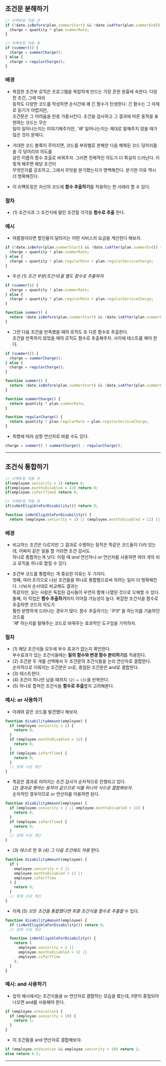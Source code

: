 ## 조건문 분해하기

```js
// 리팩토링 적용 전
if (!date.isBefore(plan.summerStart) && !date.isAfter(plan.summerEnd)) {
  charge = quantity * plan.summerRate;
}

// 리팩토링 적용 후
if (summer()) {
  charge = summerCharge();
} else {
  charge = regularCharge();
}
```

### 배경

- 복잡한 조건부 로직은 프로그램을 복잡하게 만드는 가장 흔한 원흉에 속한다. 다양한 조건, 그에 따라  
  동작도 다양한 코드를 작성하면 순식간에 꽤 긴 함수가 탄생한다. 긴 함수는 그 자체로 읽기가 어렵지만,  
  조건문은 그 어려움을 한층 가중시킨다. 조건을 검사하고 그 결과에 따른 동작을 표현하는 코드는 무슨  
  일이 일어나는지는 이야기해주지만, _'왜'_ 일어나는지는 제대로 말해주지 않을 때가 많은 것이 문제다.

- 거대한 코드 블록이 주어지면, 코드를 부위별로 분해한 다음 해체된 코드 덩어리들을 각 덩어리의 의도를  
  살린 이름의 함수 호출로 바꿔주자. 그러면 전체적인 의도가 더 확실히 드러난다. 이렇게 해주면 해당 조건이  
  무엇인지를 강조하고, 그래서 무엇을 분기했는지가 명백해진다. 분기한 이유 역시 더 명확해진다.

- 이 리팩토링은 자신의 코드에 **함수 추출하기**를 적용하는 한 사례라 할 수 있다.

### 절차

- (1) 조건식과 그 조건식에 딸린 조건절 각각을 **함수로 추출** 한다.

### 예시

- 여름철이라면 할인율이 달라지는 어떤 서비스의 요금을 계산한다 해보자.

```js
if (!date.isBefor(plan.summerStart) && !date.isAfter(plan.summerEnd)) {
  charge = quantity * plan.summerRate;
} else {
  charge = quantity * plan.regularRate + plan.regularServiceCharge;
}
```

- 우선 _(1) 조건 부분(조건식)을 별도 함수로 추출하자._

```js
if (summer()) {
  charge = quantity * plan.summerRate;
} else {
  charge = quantity * plan.regularRate + plan.regularServiceCharge;
}

function summer() {
  return !date.isBefore(plan.summerStart) && !date.isAfter(plan.summerEnd);
}
```

- 그런 다음 조건을 만족했을 때의 로직도 또 다른 함수로 추출한다.  
  조건을 만족하지 않았을 때의 로직도 함수로 추출해주자. 사이에 테스트를 해야 한다.

```js
if (summer()) {
  charge = summerCharge();
} else {
  charge = regularCharge();
}

function summer() {
  return !date.isBefore(plan.summerStart) && !date.isAfter(plan.summerEnd);
}

function summerCharge() {
  return quantity * plan.summerRate;
}

function regularCharge() {
  return quantity * plan.regularRate + plan.regularServiceCharge;
}
```

- 취향에 따라 삼항 연산자로 바꿀 수도 있다.

```js
charge = summer() ? summerCharge() : regularCharge();
```

<hr/>

## 조건식 통합하기

```js
// 리팩토링 적용 전
if(employee.seniority < 2) return 0;
if(employee.monthsDisabled > 12) return 0;
if(employee.isPartTime) return 0;

// 리팩토링 적용 후
if(isNotEligibleForDisability()) return 0;

function isNotEligibleForDisability() {
  return (employee.seniority < 2) || (employee.monthsDisabled > 12) || (employee.isPartTime);
```

### 배경

- 비교하는 조건은 다르지만 그 결과로 수행하는 동작은 똑같은 코드들이 더러 있는데, 어짜피 같은 일을 할 거라면 조건 검사도  
  하나로 통합하는게 낫다. 이럴 때 _and_ 연산자나 _or_ 연산자를 사용하면 여러 개의 비교 로직을 하나로 합칠 수 있다.

- 조건부 코드를 통합하는 게 중요한 이유는 두 가지다.  
  첫째, 여러 조각으로 나뉜 조건들을 하나로 통합함으로써 하려는 일이 더 명확해진다. 나눠서 순서대로 비교해도 결과는  
  똑같지만, 읽는 사람은 독립된 검사들이 우연히 함께 나열된 것으로 오해할 수 있다.  
  둘째, 이 작업은 **함수 추출하기**까지 이어질 가능성이 높다. 복잡한 조건식을 함수로 추출하면 코드의 의도가  
  훨씬 분명하게 드러나는 경우가 많다. 함수 추출하기는 _'무엇'_ 을 하는지를 기술하던 코드를  
  _'왜'_ 하는지를 말해주는 코드로 바꿔주는 효과적인 도구임을 기억하자.

### 절차

- (1) 해당 조건식들 모두에 부수 효과가 없는지 확인한다.  
  부수효과가 있는 조건식들에는 **질의 함수와 변경 함수 분리하기**를 적용한다.
- (2) 조건문 두 개를 선택해서 두 조건문의 조건식들을 논리 연산자로 결합한다.  
  순차적으로 이뤄지는 조건문은 or로, 중첩된 조건문은 and로 결합한다.
- (3) 테스트한다.
- (4) 조건이 하나만 남을 때까지 `(2)` ~ `(3)`을 반복한다.
- (5) 하나로 합쳐진 조건식을 **함수로 추출**할지 고려해본다.

### 예시: or 사용하기

- 아래와 같은 코드를 발견했다 해보자.

```js
function disabilityAmount(employee) {
  if (employee.seniority < 2) {
    return 0;
  }
  if (employee.monthsDisabled > 12) {
    return 0;
  }
  if (employee.isPartTime) {
    return 0;
  }
  // 장애 수당 계산
}
```

- 똑같은 결과로 이어지는 조건 검사가 순차적으로 진행되고 있다.  
  _(2) 결과로 행하는 동작이 같으므로 이를 하나의 식으로 결합해보자._  
  순차적인 경우이므로 or 연산자를 이용하면 된다.

```js
function disabilityAmount(employee) {
  if (employee.seniority < 2 || employee.monthsDisabled > 12) {
    return 0;
  }
  if (employee.isPartTime) {
    return 0;
  }
  // 장애 수당 계산
}
```

- _(3) 테스트_ 한 후 _(4) 그 다음 조건에도 적용_ 한다.

```js
function disabilityAmount(employee) {
  if (
    employee.seniority < 2 ||
    employee.monthsDisabled > 12 ||
    employee.isPartTime
  ) {
    return 0;
  }
  // 장애 수당 계산
}
```

- 이제 _(5) 모든 조건을 통합했다면 최종 조건식을 함수로 추출할_ 수 있다.

```js
function disabilityAmount(employee) {
  if (isNotEligibleForDisability()) return 0;
  // 장애 수당 계산

  function isNotEligibleForDisability() {
    return (
      employee.seniority < 2 ||
      employee.monthsDisabled > 12 ||
      employee.isPartTime
    );
  }
}
```

### 예시: and 사용하기

- 앞의 예시에서는 조건식들을 or 연산자로 결합하는 모습을 봤는데, if문이 중첩되어 나오면 and를 사용해야 한다.

```js
if (employee.onVacation) {
  if (employee.seniority > 10) {
    return 1;
  }
}
```

- 이 조건들을 and 연산자로 결합해보자.

```js
if (employee.onVacation && employee.seniority > 10) return 1;
else return 0.5;
```

<hr/>
